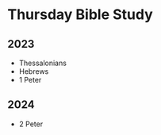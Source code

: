<h1>Thursday Bible Study</h1>

<h2>2023</h2>
<ul>
 <li>Thessalonians</li>
 <li>Hebrews</li>
 <li>1 Peter</li>
</ul>

<h2>2024</h2>
<ul>
 <li>2 Peter</li>
</ul>
